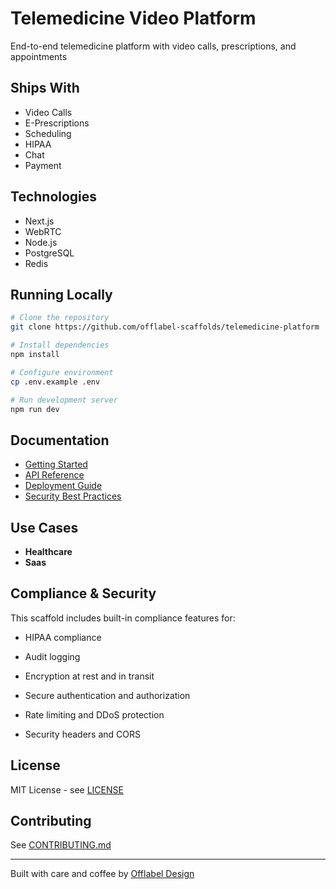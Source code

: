 # Telemedicine Video Platform

End-to-end telemedicine platform with video calls, prescriptions, and appointments

## Ships With

- Video Calls
- E-Prescriptions
- Scheduling
- HIPAA
- Chat
- Payment

## Technologies

- Next.js
- WebRTC
- Node.js
- PostgreSQL
- Redis

## Running Locally

```bash
# Clone the repository
git clone https://github.com/offlabel-scaffolds/telemedicine-platform

# Install dependencies
npm install

# Configure environment
cp .env.example .env

# Run development server
npm run dev
```

## Documentation

- [Getting Started](./docs/getting-started.md)
- [API Reference](./docs/api-reference.md)
- [Deployment Guide](./docs/deployment.md)
- [Security Best Practices](./docs/security.md)

## Use Cases

- **Healthcare**
- **Saas**

## Compliance & Security

This scaffold includes built-in compliance features for:
- HIPAA compliance
- Audit logging
- Encryption at rest and in transit

- Secure authentication and authorization
- Rate limiting and DDoS protection
- Security headers and CORS

## License

MIT License - see [LICENSE](./LICENSE)

## Contributing

See [CONTRIBUTING.md](./CONTRIBUTING.md)

---

Built with care and coffee by [Offlabel Design](https://offlabel.design)
